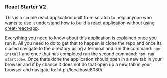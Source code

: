 ### React Starter V2

This is a simple react application built from scratch to help anyone who wants to use it understand how to build a react application without using [creat-react-app](https://reactjs.org/docs/create-a-new-react-app.html#create-react-app).

Everything you need to know about this application is explained once you run it. All you need to do to get that to happen is clone the repo and once its closed navigate to the directory using a terminal and run the command: `npm install` and once that has completed run the second command: `npm run start:dev`. Once thats done the application should open in a new tab in your browser and if by chance it does not do that open up a new tab in your browser and navigate to: http://localhost:8080/.
